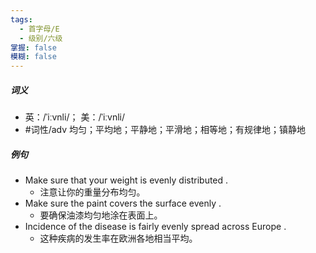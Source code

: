 ```yaml
---
tags:
  - 首字母/E
  - 级别/六级
掌握: false
模糊: false
---
```

##### 词义
- 英：/ˈiːvnli/； 美：/ˈiːvnli/
- #词性/adv  均匀；平均地；平静地；平滑地；相等地；有规律地；镇静地
##### 例句
- Make sure that your weight is evenly distributed .
	- 注意让你的重量分布均匀。
- Make sure the paint covers the surface evenly .
	- 要确保油漆均匀地涂在表面上。
- Incidence of the disease is fairly evenly spread across Europe .
	- 这种疾病的发生率在欧洲各地相当平均。
